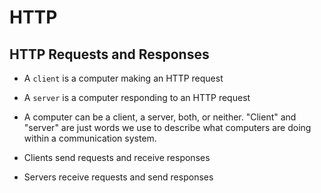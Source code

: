 # HTTP

## HTTP Requests and Responses

- A `client` is a computer making an HTTP request

- A `server` is a computer responding to an HTTP request

- A computer can be a client, a server, both, or neither. "Client" and "server" are just words we use to describe what computers are doing within a communication system.

- Clients send requests and receive responses

- Servers receive requests and send responses
